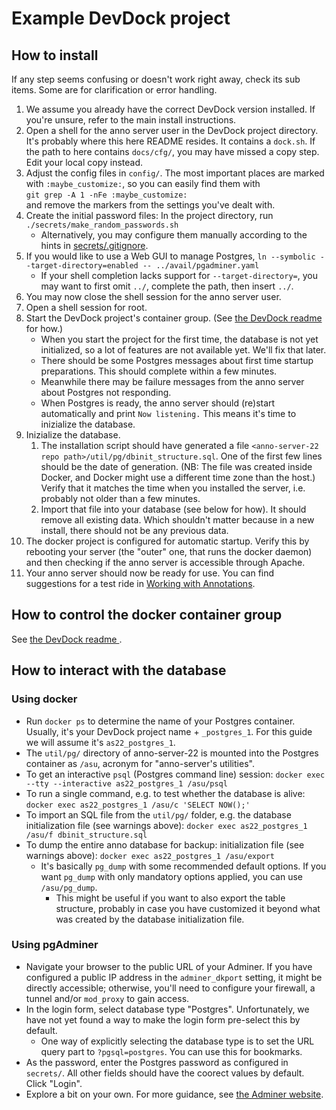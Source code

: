 ﻿
Example DevDock project
=======================


How to install
--------------

If any step seems confusing or doesn't work right away, check its sub items.
Some are for clarification or error handling.

1.  We assume you already have the correct DevDock version installed.
    If you're unsure, refer to the main install instructions.
1.  Open a shell for the anno server user in the DevDock project directory.
    It's probably where this here README resides. It contains a `dock.sh`.
    If the path to here contains `docs/cfg/`, you may have missed a copy step.
    Edit your local copy instead.
1.  Adjust the config files in `config/`.
    The most important places are marked with `:maybe_customize:`,
    so you can easily find them with<br>
    `git grep -A 1 -nFe :maybe_customize:`<br>
    and remove the markers from the settings you've dealt with.
1.  Create the initial password files:
    In the project directory, run `./secrets/make_random_passwords.sh`
    * Alternatively, you may configure them manually according to
      the hints in [secrets/.gitignore](secrets/.gitignore).
1.  If you would like to use a Web GUI to manage Postgres,
    `ln --symbolic --target-directory=enabled -- ../avail/pgadminer.yaml`
    * If your shell completion lacks support for `--target-directory=`,
      you may want to first omit `../`, complete the path, then insert `../`.
1.  You may now close the shell session for the anno server user.
1.  Open a shell session for root.
1.  Start the DevDock project's container group. (See [the DevDock readme
    ](https://github.com/mk-pmb/docker-devel-util-pmb/tree/master/devdock)
    for how.)
    * When you start the project for the first time,
      the database is not yet initialized, so a lot of features are not
      available yet. We'll fix that later.
    * There should be some Postgres messages about first time startup
      preparations. This should complete within a few minutes.
    * Meanwhile there may be failure messages from the anno server about
      Postgres not responding.
    * When Postgres is ready, the anno server should (re)start automatically
      and print `Now listening.`
      This means it's time to inizialize the database.
1.  Inizialize the database.
    1.  The installation script should have generated a file
        `<anno-server-22 repo path>/util/pg/dbinit_structure.sql`.
        One of the first few lines should be the date of generation.
        (NB: The file was created inside Docker, and Docker might use
        a different time zone than the host.)
        Verify that it matches the time when you installed the server,
        i.e. probably not older than a few minutes.
    1.  Import that file into your database (see below for how).
        It should remove all existing data.
        Which shouldn't matter because in a new install,
        there should not be any previous data.
1.  The docker project is configured for automatic startup.
    Verify this by rebooting your server
    (the "outer" one, that runs the docker daemon)
    and then checking if the anno server is accessible through Apache.
1.  Your anno server should now be ready for use.
    You can find suggestions for a test ride in
    [Working with Annotations](../../working_with_annotations/).




How to control the docker container group
-----------------------------------------

See [the DevDock readme
](https://github.com/mk-pmb/docker-devel-util-pmb/tree/master/devdock).




How to interact with the database
---------------------------------


### Using docker

* Run `docker ps` to determine the name of your Postgres container.
  Usually, it's your DevDock project name + `_postgres_1`.
  For this guide we will assume it's `as22_postgres_1`.
* The `util/pg/` directory of anno-server-22 is mounted into the Postgres
  container as `/asu`, acronym for "anno-server's utilities".
* To get an interactive `psql` (Postgres command line) session:
  `docker exec --tty --interactive as22_postgres_1 /asu/psql`
* To run a single command, e.g. to test whether the database is alive:
  `docker exec as22_postgres_1 /asu/c 'SELECT NOW();'`
* To import an SQL file from the `util/pg/` folder, e.g. the database
  initialization file (see warnings above):
  `docker exec as22_postgres_1 /asu/f dbinit_structure.sql`
* To dump the entire anno database for backup:
  initialization file (see warnings above):
  `docker exec as22_postgres_1 /asu/export`
  * It's basically `pg_dump` with some recommended default options.
    If you want `pg_dump` with only mandatory options applied,
    you can use `/asu/pg_dump`.
    * This might be useful if you want to also export the table structure,
      probably in case you have customized it beyond what was created by
      the database initialization file.




### Using pgAdminer

* Navigate your browser to the public URL of your Adminer.
  If you have configured a public IP address in the `adminer_dkport` setting,
  it might be directly accessible; otherwise, you'll need to configure your
  firewall, a tunnel and/or `mod_proxy` to gain access.
* In the login form, select database type "Postgres". Unfortunately, we have
  not yet found a way to make the login form pre-select this by default.
  * One way of explicitly selecting the database type is to set the
    URL query part to `?pgsql=postgres`. You can use this for bookmarks.
* As the password, enter the Postgres password as configured in `secrets/`.
  All other fields should have the coorect values by default. Click "Login".
* Explore a bit on your own.
  For more guidance, see [the Adminer website](https://www.adminer.org/).









